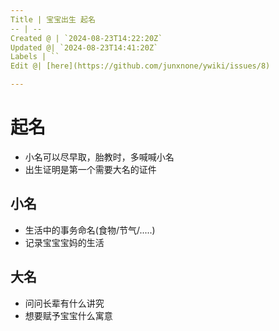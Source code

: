```yaml
---
Title | 宝宝出生 起名
-- | --
Created @ | `2024-08-23T14:22:20Z`
Updated @| `2024-08-23T14:41:20Z`
Labels | ``
Edit @| [here](https://github.com/junxnone/ywiki/issues/8)

---
```

# 起名
- 小名可以尽早取，胎教时，多喊喊小名
- 出生证明是第一个需要大名的证件


## 小名
- 生活中的事务命名(食物/节气/.....)
- 记录宝宝宝妈的生活



## 大名
- 问问长辈有什么讲究
- 想要赋予宝宝什么寓意


